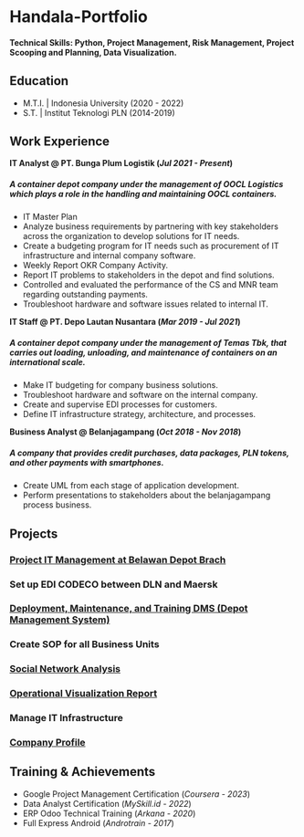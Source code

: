 # Handala-Portfolio

#### Technical Skills: Python, Project Management, Risk Management, Project Scooping and Planning, Data Visualization.

## Education					       		
- M.T.I. | Indonesia University (2020 - 2022) 			        		
- S.T. |  Institut Teknologi PLN (2014-2019)

## Work Experience
**IT Analyst @ PT. Bunga Plum Logistik (_Jul 2021 - Present_)**
##### A container depot company under the management of OOCL Logistics which plays a role in the handling and maintaining OOCL containers.
- IT Master Plan
- Analyze business requirements by partnering with key stakeholders across the organization to develop solutions for IT needs.
- Create a budgeting program for IT needs such as procurement of IT infrastructure and internal company software.
- Weekly Report OKR Company Activity.
- Report IT problems to stakeholders in the depot and find solutions.
- Controlled and evaluated the performance of the CS and MNR team regarding outstanding payments.
- Troubleshoot hardware and software issues related to internal IT.

**IT Staff @ PT. Depo Lautan Nusantara (_Mar 2019 - Jul 2021_)**
##### A container depot company under the management of Temas Tbk, that carries out loading, unloading, and maintenance of containers on an international scale.
- Make IT budgeting for company business solutions.
- Troubleshoot hardware and software on the internal company.
- Create and supervise EDI processes for customers.
- Define IT infrastructure strategy, architecture, and processes.

**Business Analyst @ Belanjagampang (_Oct 2018 - Nov 2018_)**
##### A company that provides credit purchases, data packages, PLN tokens, and other payments with smartphones.
- Create UML from each stage of application development.
- Perform presentations to stakeholders about the belanjagampang process business.


## Projects
### [Project IT Management at Belawan Depot Brach](https://github.com/simi12345/IT-Management-at-Belawan-Depot-Branch/blob/main/README.md)
### Set up EDI CODECO between DLN and Maersk
### [Deployment, Maintenance, and Training DMS (Depot Management System)](https://github.com/simi12345/handala-DMS-Implementation/blob/main/README.md)
### Create SOP for all Business Units
### [Social Network Analysis](https://github.com/simi12345/Sentiment-Analysis/tree/main)
### [Operational Visualization Report](https://github.com/simi12345/Operational-Visualization-Report)
### Manage IT Infrastructure
### [Company Profile](https://github.com/simi12345/Company-Profile/tree/main)

## Training & Achievements 
- Google Project Management Certification (_Coursera - 2023_)
- Data Analyst Certification (_MySkill.id - 2022_)
- ERP Odoo Technical Training (_Arkana - 2020_)
- Full Express Android (_Androtrain - 2017_)

